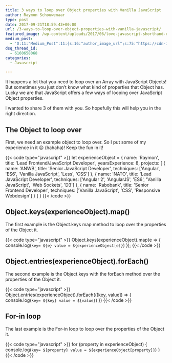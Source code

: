 ```yaml
---
title: 3 ways to loop over Object properties with Vanilla JavaScript
author: Raymon Schouwenaar
type: post
date: 2017-09-21T18:59:43+00:00
url: /3-ways-to-loop-over-object-properties-with-vanilla-javascript/
featured_image: /wp-content/uploads/2017/06/love-javascript-shorthand-else-statement.jpg
medium_post:
  - 'O:11:"Medium_Post":11:{s:16:"author_image_url";s:75:"https://cdn-images-1.medium.com/fit/c/200/200/1*W5ssxLrDoscNIwTcu_fDEA.jpeg";s:10:"author_url";s:33:"https://medium.com/@rsschouwenaar";s:11:"byline_name";N;s:12:"byline_email";N;s:10:"cross_link";s:3:"yes";s:2:"id";s:12:"940f7721a609";s:21:"follower_notification";s:3:"yes";s:7:"license";s:19:"all-rights-reserved";s:14:"publication_id";s:2:"-1";s:6:"status";s:6:"public";s:3:"url";s:103:"https://medium.com/@byrayray/3-ways-to-loop-over-object-properties-with-vanilla-javascript-940f7721a609";}'
dsq_thread_id:
  - 6160658068
categories:
  - Javascript

---
```

It happens a lot that you need to loop over an Array with JavaScript Objects! But sometimes you just don’t know what kind of properties that Object has. Lucky we are that JavaScript offers a few ways of looping over JavaScript Object properties.

I wanted to share 3 of them with you. So hopefully this will help you in the right direction.

## The Object to loop over

First, we need an example object to loop over. So I put some of my experience in it 😉 (hahaha)! Keep the fun in it!

{{< code type="javascript" >}}
let experienceObject = {
    name: 'Raymon',
    title: 'Lead Frontend/JavaScript Developer',
    yearsExperience: 8,
    projects: [
        {
            name: 'ANWB',
            title: 'Senior JavaScript Developer',
            techniques: ['Angular', 'ES6', 'Vanilla JavaScript', 'Less', 'CSS']
        },
        {
            name: 'NATO',
            title: 'Lead JavaScript Developer',
            techniques: ['Angular 2', 'AngularJS', 'ES6', 'Vanilla JavaScript', 'Web Sockets', 'D3']
        },
        {
            name: 'Rabobank',
            title: 'Senior Frontend Developer',
            techniques: ['Vanilla JavaScript', 'CSS', 'Responsive Webdesign']
        }
    ]
}
{{< /code >}}

## Object.keys(experienceObject).map()

The first example is the Object.keys map method to loop over the properties of the Object it.

{{< code type="javascript" >}}
Object.keys(experienceObject).map(e =&gt; {
    console.log(`key= ${e} value = ${experienceObject[e]}`)
});
{{< /code >}}

## Object.entries(experienceObject).forEach()

The second example is the Object.keys with the forEach method over the properties of the Object it.

{{< code type="javascript" >}}
Object.entries(experienceObject).forEach(([key, value]) =&gt; {
    console.log(`key= ${key} value = ${value}`)
})
{{< /code >}}

## For-in loop

The last example is the For-in loop to loop over the properties of the Object it.

{{< code type="javascript" >}}
for (property in experienceObject) {
  console.log(`key= ${property} value = ${experienceObject[property]}`)
}
{{< /code >}}
